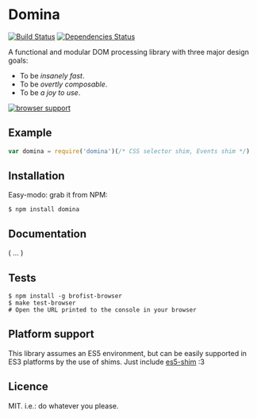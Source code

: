 Domina
======

[![Build Status](https://travis-ci.org/killdream/memento.png)](https://travis-ci.org/killdream/memento)
[![Dependencies Status](https://david-dm.org/killdream/memento.png)](https://david-dm.org/killdream/memento)

A functional and modular DOM processing library with three major design goals:

 -  To be *insanely fast*.
 -  To be *overtly composable*.
 -  To be *a joy to use*.

[![browser support](http://ci.testling.com/killdream/memento.png)](http://ci.testling.com/killdream/memento)


## Example

```javascript
var domina = require('domina')(/* CSS selector shim, Events shim */)
```


## Installation

Easy-modo: grab it from NPM:

    $ npm install domina


## Documentation

( ... )


## Tests

    $ npm install -g brofist-browser
    $ make test-browser
    # Open the URL printed to the console in your browser


## Platform support

This library assumes an ES5 environment, but can be easily supported in ES3
platforms by the use of shims. Just include [es5-shim][] :3

[es5-shim]: https://github.com/kriskowal/es5-shim


## Licence

MIT. i.e.: do whatever you please.


